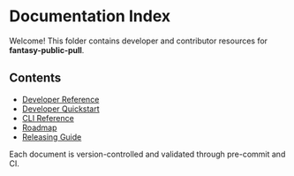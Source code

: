 # Documentation Index

Welcome! This folder contains developer and contributor resources for **fantasy-public-pull**.

## Contents
- [Developer Reference](./REFERENCE.md)
- [Developer Quickstart](./DEV_SETUP.md)
- [CLI Reference](./CLI.md)
- [Roadmap](../ROADMAP.md)
- [Releasing Guide](../RELEASING.md)

Each document is version-controlled and validated through pre-commit and CI.
